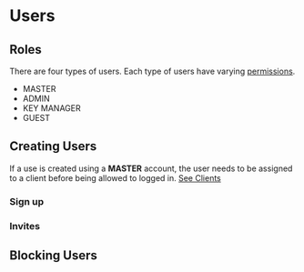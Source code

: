 # Users

## Roles

There are four types of users. Each type of users have varying [permissions](/permissions.md).
- MASTER
- ADMIN
- KEY MANAGER
- GUEST

## Creating Users

If a use is created using a **MASTER** account, the user needs to be assigned to a client before being allowed to logged in. [See Clients](/clients.md#assigning-users)

### Sign up

### Invites

## Blocking Users